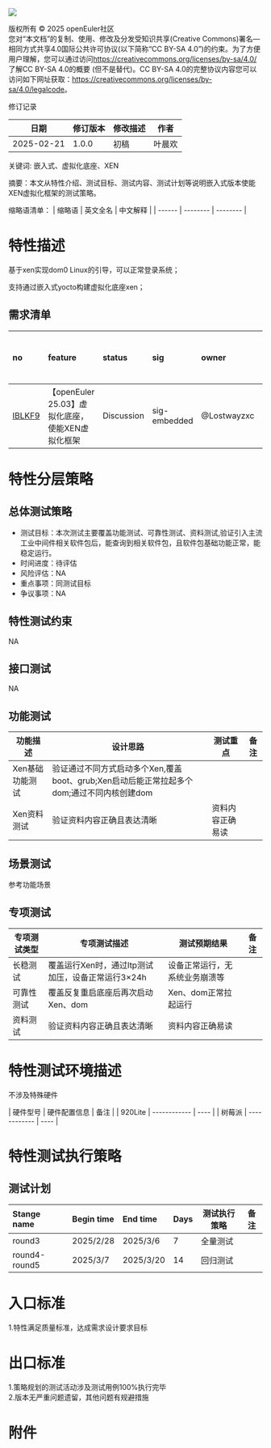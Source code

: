 ![](./images/image.png)

版权所有 © 2025 openEuler社区  
您对“本文档”的复制、使用、修改及分发受知识共享(Creative Commons)署名—相同方式共享4.0国际公共许可协议(以下简称“CC BY-SA
4.0”)的约束。为了方便用户理解，您可以通过访问<https://creativecommons.org/licenses/by-sa/4.0/>了解CC BY-SA 4.0的概要 (但不是替代)。CC BY-SA
4.0的完整协议内容您可以访问如下网址获取：<https://creativecommons.org/licenses/by-sa/4.0/legalcode>。

 修订记录

| 日期 | 修订版本     | 修改描述  | 作者 |
| ---- | ----------- | -------- | ---- |
| 2025-02-21 |  1.0.0    |  初稿     | 叶晨欢 |

关键词: 嵌入式、虚拟化底座、XEN

摘要：本文从特性介绍、测试目标、测试内容、测试计划等说明嵌入式版本使能XEN虚拟化框架的测试策略。

缩略语清单：
| 缩略语 | 英文全名 | 中文解释 |
| ------ | -------- | -------- |

# 特性描述
<!-- 主要介绍特性实现的背景、功能以及作用 -->

基于xen实现dom0 Linux的引导，可以正常登录系统；

支持通过嵌入式yocto构建虚拟化底座xen；

## 需求清单
|no|feature|status|sig|owner|发布方式|涉及软件包列表|
|:----|:---|:---|:--|:----|:----|:----|
|[IBLKF9](https://gitee.com/openeuler/release-management/issues/IBLKF9?from=project-issue)| 【openEuler 25.03】虚拟化底座，使能XEN虚拟化框架 | Discussion |  sig-embedded | 	@Lostwayzxc | ISO  | yocto-meta-openeuler |


# 特性分层策略
## 总体测试策略
<!-- 主要描述特性的整体测试策略，主要开展哪些测试(接口/功能/场景/专项) -->

- 测试目标：本次测试主要覆盖功能测试、可靠性测试、资料测试,验证引入主流工业中间件相关软件包后，能查询到相关软件包，且软件包基础功能正常，能稳定运行。
- 时间进度：待评估
- 风险评估：NA
- 重点事项：同测试目标
- 争议事项：NA

## 特性测试约束
<!-- 主要描述特性测试的约束条件 -->

NA

## 接口测试
<!-- 主要描述接口级测试策略及测试设计思路 -->

NA

## 功能测试
<!-- 主要描述特性提供的功能的测试策略及测试思路 -->

| 功能描述 | 设计思路 | 测试重点 | 备注 |
| ------- | ------- | ------- | ---- |
| Xen基础功能测试 | 验证通过不同方式启动多个Xen,覆盖boot、grub;Xen启动后能正常拉起多个dom;通过不同内核创建dom|   |      |
| Xen资料测试| 验证资料内容正确且表达清晰 |   资料内容正确易读  | |



## 场景测试
<!-- 主要描述对特性使用的主要场景的测试策略及测试思路 -->

参考功能场景

## 专项测试
<!-- 主要描述其他专项测试,如安全测试 稳定性测试 性能测试 兼容性测试等 -->

| 专项测试类型 |专项测试描述 | 测试预期结果 | 备注|
| -------- | ------------ | ---- |----|
| 长稳测试 | 覆盖运行Xen时，通过ltp测试加压，设备正常运行3×24h |   设备正常运行，无系统业务崩溃等  | |
| 可靠性测试 | 覆盖反复重启底座后再次启动Xen、dom |  Xen、dom正常拉起运行  | |
| 资料测试| 验证资料内容正确且表达清晰 |   资料内容正确易读  | |



# 特性测试环境描述
<!-- 主要描述执行测试的硬件信息 -->
不涉及特殊硬件

| 硬件型号 | 硬件配置信息 | 备注 |
| 920Lite | ------------ | ---- |
| 树莓派 | ------------ | ---- |

# 特性测试执行策略

## 测试计划
<!-- 测试执行策略主要描述该轮次执行的分层策略中的测试项 -->

| Stange name   | Begin time | End time   | Days | 测试执行策略                   | 备注   |
| :------------ | :--------- | :--------- | ---- | ----------------------------- | ------ |
|     round3     |  2025/2/28        |2025/3/6       |     7|                    全量测试           |        |
|     round4-round5         |   2025/3/7         |  2025/3/20         |14      |   回归测试                           |        |

# 入口标准  
1.特性满足质量标准，达成需求设计要求目标

# 出口标准  
1.策略规划的测试活动涉及测试用例100%执行完毕  
2.版本无严重问题遗留，其他问题有规避措施

# 附件
